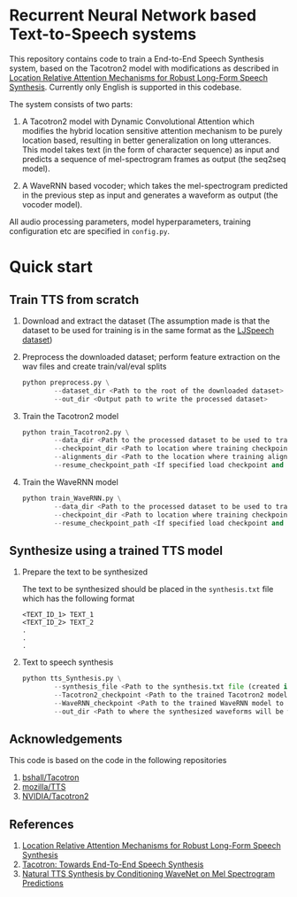# Recurrent Neural Network based Text-to-Speech systems

This repository contains code to train a End-to-End Speech Synthesis system, based on the Tacotron2 model with modifications as described in [Location Relative Attention Mechanisms for Robust Long-Form Speech Synthesis](https://arxiv.org/pdf/1910.10288.pdf). Currently only English is supported in this codebase.
 
The system consists of two parts:

1. A Tacotron2 model with Dynamic Convolutional Attention which modifies the hybrid location sensitive attention mechanism to be purely location based, resulting in better generalization on long utterances. This model takes text (in the form of character sequence) as input and predicts a sequence of mel-spectrogram frames as output (the seq2seq model).

2. A WaveRNN based vocoder; which takes the mel-spectrogram predicted in the previous step as input and generates a waveform as output (the vocoder model).

All audio processing parameters, model hyperparameters, training configuration etc are specified in `config.py`. 

# Quick start
## Train TTS from scratch
1. Download and extract the dataset (The assumption made is that the dataset to be used for training is in the same format as the [LJSpeech dataset](https://keithito.com/LJ-Speech-Dataset/))

2. Preprocess the downloaded dataset; perform feature extraction on the wav files and create train/val/eval splits

    ```python
    python preprocess.py \
            --dataset_dir <Path to the root of the downloaded dataset> \
            --out_dir <Output path to write the processed dataset>
    ```

3. Train the Tacotron2 model

    ```python
    python train_Tacotron2.py \
            --data_dir <Path to the processed dataset to be used to train the model> \
            --checkpoint_dir <Path to location where training checkpoints will be saved> \
            --alignments_dir <Path to the location where training alignments will be saved> \
            --resume_checkpoint_path <If specified load checkpoint and resume training>
    ```

4. Train the WaveRNN model

    ```python
    python train_WaveRNN.py \
            --data_dir <Path to the processed dataset to be used to train the model> \
            --checkpoint_dir <Path to location where training checkpoints will be saved> \
            --resume_checkpoint_path <If specified load checkpoint and resume training>
    ```

## Synthesize using a trained TTS model
1. Prepare the text to be synthesized
 
    The text to be synthesized should be placed in the `synthesis.txt` file which has the following format

    ```
    <TEXT_ID_1> TEXT_1
    <TEXT_ID_2> TEXT_2
    .
    .
    .
    ```

2. Text to speech synthesis
 
    ```python
    python tts_Synthesis.py \
            --synthesis_file <Path to the synthesis.txt file (created in Step 1)> \
            --Tacotron2_checkpoint <Path to the trained Tacotron2 model to use for synthesis> \
            --WaveRNN_checkpoint <Path to the trained WaveRNN model to use for synthesis> \
            --out_dir <Path to where the synthesized waveforms will be written to disk>
    ```
## Acknowledgements

This code is based on the code in the following repositories
1. [bshall/Tacotron](https://github.com/bshall/Tacotron)
2. [mozilla/TTS](https://github.com/mozilla/TTS)
3. [NVIDIA/Tacotron2](https://github.com/NVIDIA/tacotron2)

## References

1. [Location Relative Attention Mechanisms for Robust Long-Form Speech Synthesis](https://arxiv.org/pdf/1910.10288.pdf)
2. [Tacotron: Towards End-To-End Speech Synthesis](https://arxiv.org/pdf/1703.10135.pdf)
3. [Natural TTS Synthesis by Conditioning WaveNet on Mel Spectrogram Predictions](https://arxiv.org/pdf/1712.05884.pdf)
